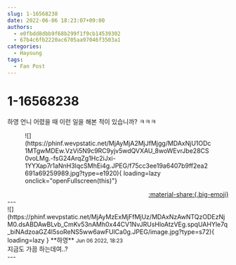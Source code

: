 ```yaml
---
slug: 1-16568238
date: 2022-06-06 18:23:07+09:00
authors:
  - e0fbdd8dbb9f68b299f1f9cb14539302
  - 67b4c6fb2220ac6705aa97046f3503a1
categories:
  - Hayoung
tags:
  - Fan Post
---
```


# 1-16568238

<div class="post-container" markdown="1">
<div class="content-container md-sidebar__scrollwrap" markdown="1">

하영 언니 어렸을 때 이런 일을 해본 적이 있습니까? ㅋㅋㅋ
<figure markdown="1">
![](https://phinf.wevpstatic.net/MjAyMjA2MjJfMjgg/MDAxNjU1ODc1MTgwMDEw.VzVi5N9c9RC9yjv5wdQVXAU_8woWEvrJbe28CS0voLMg.-fsG24ArqZg1Hc2iJxi-1YYXap7r1aNnH3lqcSMhEi4g.JPEG/f75cc3ee19a6407b9ff2ea2691a69259989.jpg?type=e1920){ loading=lazy onclick="openFullscreen(this)"}
</figure>


</div>
</div>

<div style="text-align: right;" markdown="1">
<a href="https://weverse.io/fromis9/fanpost/1-16568238" style="text-align: right;">:material-share:{.big-emoji}</a>
</div>
---

<div class="comments-container md-sidebar__scrollwrap" markdown="1">
<div class="comment" markdown="1">
<div class='id-container' markdown="1">
![](https://phinf.wevpstatic.net/MjAyMzExMjFfMjUz/MDAxNzAwNTQzODEzNjM0.dsABDAwBLvb_CmKv53nAMh0x44CV1NvJRUsHloAtzVEg.spqUAHYle7q_biNAdzoaGZ4l5soReNS5ww6awFUlCa0g.JPEG/image.jpg?type=s72){ loading=lazy }
**<span class="artist">하영</span>** <small>Jun 06 2022, 18:23</small><br>
</div>
<div class='comment-body' markdown="1">
지금도 가끔 하는데여..?
</div>
</div>
</div>
---

